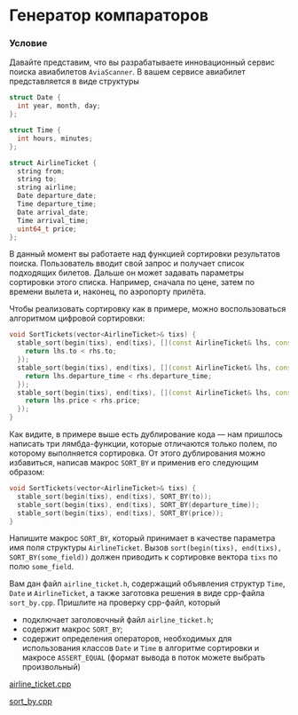# Генератор компараторов

### Условие

Давайте представим, что вы разрабатываете инновационный сервис поиска авиабилетов `AviaScanner`. В вашем сервисе авиабилет представляется в виде структуры

```c++
struct Date {
  int year, month, day;
};

struct Time {
  int hours, minutes;
};

struct AirlineTicket {
  string from;
  string to;
  string airline;
  Date departure_date;
  Time departure_time;
  Date arrival_date;
  Time arrival_time;
  uint64_t price;
};
```
В данный момент вы работаете над функцией сортировки результатов поиска. Пользователь вводит свой запрос и получает список подходящих билетов. Дальше он может задавать параметры сортировки этого списка. Например, сначала по цене, затем по времени вылета и, наконец, по аэропорту прилёта.

Чтобы реализовать сортировку как в примере, можно воспользоваться алгоритмом цифровой сортировки:

```c++
void SortTickets(vector<AirlineTicket>& tixs) {
  stable_sort(begin(tixs), end(tixs), [](const AirlineTicket& lhs, const AirlineTicket& rhs) {
    return lhs.to < rhs.to;
  });
  stable_sort(begin(tixs), end(tixs), [](const AirlineTicket& lhs, const AirlineTicket& rhs) {
    return lhs.departure_time < rhs.departure_time;
  });
  stable_sort(begin(tixs), end(tixs), [](const AirlineTicket& lhs, const AirlineTicket& rhs) {
    return lhs.price < rhs.price;
  });
}
```
Как видите, в примере выше есть дублирование кода — нам пришлось написать три лямбда-функции, которые отличаются только полем, по которому выполняется сортировка. От этого дублирования можно избавиться, написав макрос `SORT_BY` и применив его следующим образом:

```c++
void SortTickets(vector<AirlineTicket>& tixs) {
  stable_sort(begin(tixs), end(tixs), SORT_BY(to));
  stable_sort(begin(tixs), end(tixs), SORT_BY(departure_time));
  stable_sort(begin(tixs), end(tixs), SORT_BY(price));
}
```

Напишите макрос `SORT_BY`, который принимает в качестве параметра имя поля структуры `AirlineTicket`. Вызов `sort(begin(tixs), end(tixs), SORT_BY(some_field))` должен приводить к сортировке вектора `tixs` по полю `some_field`.

Вам дан файл `airline_ticket.h`, содержащий объявления структур `Time`, `Date` и `AirlineTicket`, а также заготовка решения в виде cpp-файла `sort_by.cpp`. Пришлите на проверку cpp-файл, который

* подключает заголовочный файл `airline_ticket.h`;
* содержит макрос `SORT_BY`;
* содержит определения операторов, необходимых для использования классов `Date` и `Time` в алгоритме сортировки и макросе `ASSERT_EQUAL` (формат вывода в поток можете выбрать произвольный)

[airline_ticket.cpp](source/airline_ticket.cpp)

[sort_by.cpp](source/sort_by.cpp)







